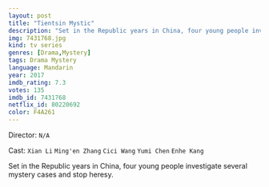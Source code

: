 ```yaml
---
layout: post
title: "Tientsin Mystic"
description: "Set in the Republic years in China, four young people investigate several mystery cases and stop heresy..."
img: 7431768.jpg
kind: tv series
genres: [Drama,Mystery]
tags: Drama Mystery 
language: Mandarin
year: 2017
imdb_rating: 7.3
votes: 135
imdb_id: 7431768
netflix_id: 80220692
color: F4A261
---
```

Director: `N/A`  

Cast: `Xian Li` `Ming'en Zhang` `Cici Wang` `Yumi Chen` `Enhe Kang` 

Set in the Republic years in China, four young people investigate several mystery cases and stop heresy.